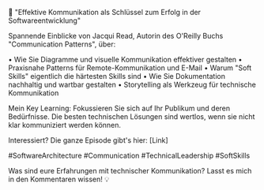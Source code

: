 🎯 "Effektive Kommunikation als Schlüssel zum Erfolg in der Softwareentwicklung"

Spannende Einblicke von Jacqui Read, Autorin des O'Reilly Buchs "Communication Patterns", über:

• Wie Sie Diagramme und visuelle Kommunikation effektiver gestalten
• Praxisnahe Patterns für Remote-Kommunikation und E-Mail
• Warum "Soft Skills" eigentlich die härtesten Skills sind
• Wie Sie Dokumentation nachhaltig und wartbar gestalten
• Storytelling als Werkzeug für technische Kommunikation

Mein Key Learning: Fokussieren Sie sich auf Ihr Publikum und deren Bedürfnisse. Die besten technischen Lösungen sind wertlos, wenn sie nicht klar kommuniziert werden können.

Interessiert? Die ganze Episode gibt's hier: [Link]

#SoftwareArchitecture #Communication #TechnicalLeadership #SoftSkills

Was sind eure Erfahrungen mit technischer Kommunikation? Lasst es mich in den Kommentaren wissen! 💡